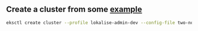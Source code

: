 
## Create a cluster from some [example](https://github.com/weaveworks/eksctl/blob/main/examples)

```bash
eksctl create cluster --profile lokalise-admin-dev --config-file two-node-groups.yaml
```
